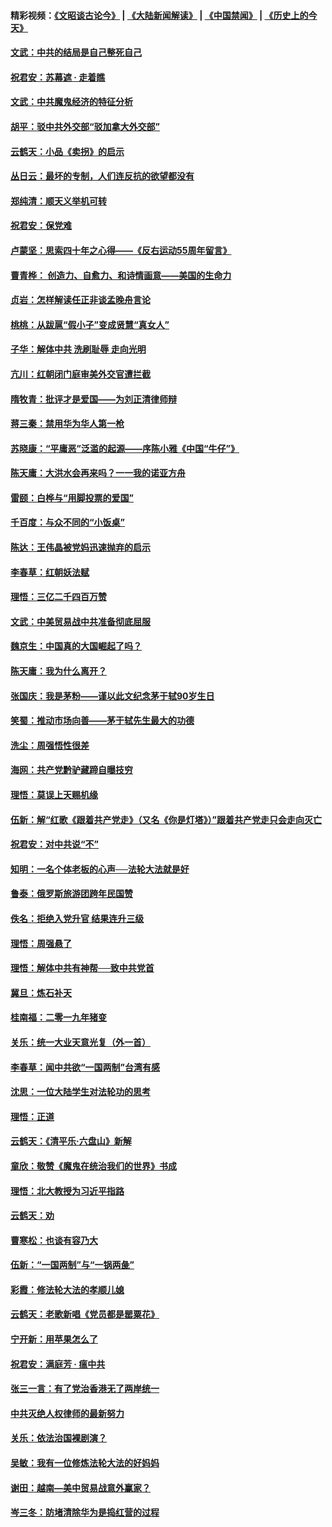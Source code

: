#### 精彩视频：[《文昭谈古论今》](https://github.com/gfw-breaker/wenzhao/blob/master/README.md?t=01202130) | [《大陆新闻解读》](https://github.com/gfw-breaker/ntdtv-comedy/blob/master/README.md?t=01202130) | [《中国禁闻》](https://github.com/gfw-breaker/ntdtv-news/blob/master/README.md?t=01202130) | [《历史上的今天》](https://github.com/gfw-breaker/today-in-history/blob/master/README.md?t=01202130) 

#### [文武：中共的结局是自己整死自己](../pages/nsc993/n10989899.md?t=01202130) 

#### [祝君安：苏幕遮 · 走着瞧](../pages/nsc993/n10988901.md?t=01202130) 

#### [文武：中共魔鬼经济的特征分析](../pages/nsc993/n10987387.md?t=01202130) 

#### [胡平：驳中共外交部“驳加拿大外交部”](../pages/nsc993/n10987378.md?t=01202130) 

#### [云鹤天：小品《卖拐》的启示](../pages/nsc993/n10984392.md?t=01202130) 

#### [丛日云：最坏的专制，人们连反抗的欲望都没有](../pages/nsc993/n10984377.md?t=01202130) 

#### [郑纯清：顺天义举机可转](../pages/nsc993/n10984369.md?t=01202130) 

#### [祝君安：保党难](../pages/nsc993/n10984362.md?t=01202130) 

#### [卢蒙坚：思索四十年之心得——《反右运动55周年留言》](../pages/nsc993/n10984355.md?t=01202130) 

#### [曹青桦： 创造力、自愈力、和诗情画意——美国的生命力](../pages/nsc993/n10984216.md?t=01202130) 

#### [贞岩：怎样解读任正非谈孟晚舟言论](../pages/nsc993/n10984650.md?t=01202130) 

#### [桃桃：从跋扈“假小子”变成贤慧“真女人”](../pages/nsc993/n10984416.md?t=01202130) 

#### [子华：解体中共 洗刷耻辱 走向光明](../pages/nsc993/n10984019.md?t=01202130) 

#### [亢川：红朝闭门庭审美外交官遭拦截](../pages/nsc993/n10984050.md?t=01202130) 

#### [隋牧青：批评才是爱国——为刘正清律师辩](../pages/nsc993/n10983057.md?t=01202130) 

#### [蒋三秦：禁用华为华人第一枪](../pages/nsc993/n10982973.md?t=01202130) 

#### [苏晓康：“平庸恶”泛滥的起源——序陈小雅《中国“牛仔”》](../pages/nsc993/n10982008.md?t=01202130) 

#### [陈天庸：大洪水会再来吗？一一我的诺亚方舟](../pages/nsc993/n10981086.md?t=01202130) 

#### [雷颐：白桦与“用脚投票的爱国”](../pages/nsc993/n10981048.md?t=01202130) 

#### [千百度：与众不同的“小饭桌”](../pages/nsc993/n10978639.md?t=01202130) 

#### [陈达：王伟晶被党妈迅速抛弃的启示](../pages/nsc993/n10976450.md?t=01202130) 

#### [李春草：红朝妖法赋](../pages/nsc993/n10976387.md?t=01202130) 

#### [理悟：三亿二千四百万赞](../pages/nsc993/n10975966.md?t=01202130) 

#### [文武：中美贸易战中共准备彻底屈服](../pages/nsc993/n10974571.md?t=01202130) 

#### [魏京生：中国真的大国崛起了吗？](../pages/nsc993/n10974530.md?t=01202130) 

#### [陈天庸：我为什么离开？](../pages/nsc993/n10974493.md?t=01202130) 

#### [张国庆：我是茅粉——谨以此文纪念茅于轼90岁生日](../pages/nsc993/n10974477.md?t=01202130) 

#### [笑蜀：推动市场向善——茅于轼先生最大的功德](../pages/nsc993/n10974451.md?t=01202130) 

#### [洗尘：周强悟性很差](../pages/nsc993/n10973701.md?t=01202130) 

#### [海网：共产党黔驴藏蹄自曝技穷](../pages/nsc993/n10969562.md?t=01202130) 

#### [理悟：莫误上天赐机缘](../pages/nsc993/n10969514.md?t=01202130) 

#### [伍新：解“红歌《跟着共产党走》（又名《你是灯塔》）”跟着共产党走只会走向灭亡](../pages/nsc993/n10969074.md?t=01202130) 

#### [祝君安：对中共说“不”](../pages/nsc993/n10968464.md?t=01202130) 

#### [知明：一名个体老板的心声──法轮大法就是好](../pages/nsc993/n10967473.md?t=01202130) 

#### [鲁泰：俄罗斯旅游团跨年民国赞](../pages/nsc993/n10967035.md?t=01202130) 

#### [佚名：拒绝入党升官  结果连升三级](../pages/nsc993/n10965069.md?t=01202130) 

#### [理悟：周强悬了](../pages/nsc993/n10965044.md?t=01202130) 

#### [理悟：解体中共有神帮──致中共党首](../pages/nsc993/n10963824.md?t=01202130) 

#### [冀旦：炼石补天](../pages/nsc993/n10963818.md?t=01202130) 

#### [桂南福：二零一九年猪变](../pages/nsc993/n10963774.md?t=01202130) 

#### [关乐：统一大业天意光复（外一首）](../pages/nsc993/n10963765.md?t=01202130) 

#### [李春草：闻中共欲“一国两制”台湾有感](../pages/nsc993/n10963761.md?t=01202130) 

#### [沈思：一位大陆学生对法轮功的思考](../pages/nsc993/n10960706.md?t=01202130) 

#### [理悟：正道](../pages/nsc993/n10960529.md?t=01202130) 

#### [云鹤天：《清平乐‧六盘山》新解](../pages/nsc993/n10959258.md?t=01202130) 

#### [童欣：敬赞《魔鬼在统治我们的世界》书成](../pages/nsc993/n10959244.md?t=01202130) 

#### [理悟：北大教授为习近平指路](../pages/nsc993/n10959234.md?t=01202130) 

#### [云鹤天：劝](../pages/nsc993/n10959226.md?t=01202130) 

#### [曹寒松：也谈有容乃大](../pages/nsc993/n10959191.md?t=01202130) 

#### [伍新：“一国两制”与“一锅两彘”](../pages/nsc993/n10958297.md?t=01202130) 

#### [彩霞：修法轮大法的孝顺儿媳](../pages/nsc993/n10958333.md?t=01202130) 

#### [云鹤天：老歌新唱《党员都是罂粟花》](../pages/nsc993/n10958225.md?t=01202130) 

#### [宁开新：用苹果怎么了](../pages/nsc993/n10955962.md?t=01202130) 

#### [祝君安：满庭芳 · 瘟中共](../pages/nsc993/n10955949.md?t=01202130) 

#### [张三一言：有了党治香港无了两岸统一](../pages/nsc993/n10955943.md?t=01202130) 

#### [中共灭绝人权律师的最新努力](../pages/nsc993/n10954725.md?t=01202130) 

#### [关乐：依法治国裸剧演？](../pages/nsc993/n10952420.md?t=01202130) 

#### [吴敏：我有一位修炼法轮大法的好妈妈](../pages/nsc993/n10952484.md?t=01202130) 

#### [谢田：越南—美中贸易战意外赢家？](../pages/nsc993/n10940351.md?t=01202130) 

#### [岑三冬：防堵清除华为是捣红营的过程](../pages/nsc993/n10952342.md?t=01202130) 

